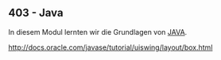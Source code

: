 ## 403 - Java
In diesem Modul lernten wir die Grundlagen von [JAVA](/de/wiki/java).


http://docs.oracle.com/javase/tutorial/uiswing/layout/box.html
